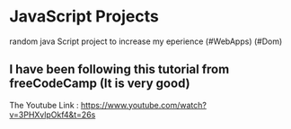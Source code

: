 # JavaScript Projects
 random java Script project to increase my eperience (#WebApps) (#Dom)

 ## I have been following this tutorial from freeCodeCamp (It is very good)

The Youtube Link : https://www.youtube.com/watch?v=3PHXvlpOkf4&t=26s    
